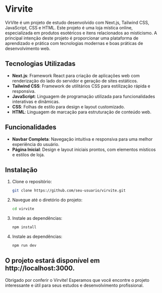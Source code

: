 # Virvite

VirVite é um projeto de estudo desenvolvido com Next.js, Tailwind CSS, JavaScript, CSS e HTML. Este projeto é uma loja mística online, especializada em produtos esotéricos e itens relacionados ao misticismo. A principal intenção deste projeto é proporcionar uma plataforma de aprendizado e prática com tecnologias modernas e boas práticas de desenvolvimento web.

## Tecnologias Utilizadas

- **Next.js**: Framework React para criação de aplicações web com renderização do lado do servidor e geração de sites estáticos.
- **Tailwind CSS**: Framework de utilitários CSS para estilização rápida e responsiva.
- **JavaScript**: Linguagem de programação utilizada para funcionalidades interativas e dinâmicas.
- **CSS**: Folhas de estilo para design e layout customizado.
- **HTML**: Linguagem de marcação para estruturação de conteúdo web.

## Funcionalidades

- **Navbar Completa**: Navegação intuitiva e responsiva para uma melhor experiência do usuário.
- **Página Inicial**: Design e layout iniciais prontos, com elementos místicos e estilos de loja.

## Instalação

1. Clone o repositório:

   ```bash
   git clone https://github.com/seu-usuario/virvite.git

2. Navegue até o diretório do projeto:

   ```bash
   cd virvite

3. Instale as dependências:

   ```bash
   npm install
3. Instale as dependências:

   ```bash
   npm run dev

## O projeto estará disponível em http://localhost:3000.

Obrigado por conferir o Virvite! Esperamos que você encontre o projeto interessante e útil para seus estudos e desenvolvimento profissional.




